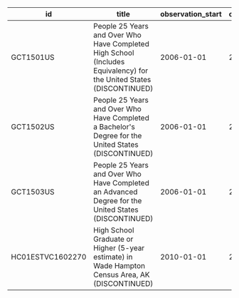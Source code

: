 | id               | title                                                                                                               | observation_start   | observation_end   |
|------------------|---------------------------------------------------------------------------------------------------------------------|---------------------|-------------------|
| GCT1501US        | People 25 Years and Over Who Have Completed High School (Includes Equivalency) for the United States (DISCONTINUED) | 2006-01-01          | 2012-01-01        |
| GCT1502US        | People 25 Years and Over Who Have Completed a Bachelor's Degree for the United States (DISCONTINUED)                | 2006-01-01          | 2012-01-01        |
| GCT1503US        | People 25 Years and Over Who Have Completed an Advanced Degree for the United States (DISCONTINUED)                 | 2006-01-01          | 2012-01-01        |
| HC01ESTVC1602270 | High School Graduate or Higher (5-year estimate) in Wade Hampton Census Area, AK (DISCONTINUED)                     | 2010-01-01          | 2014-01-01        |